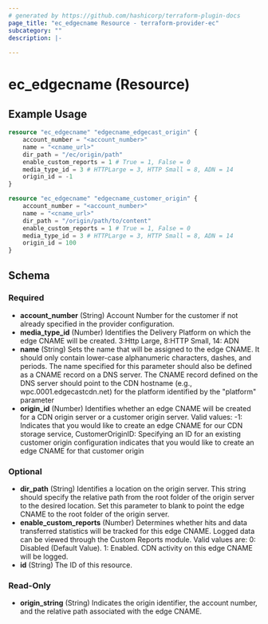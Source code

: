 ```yaml
---
# generated by https://github.com/hashicorp/terraform-plugin-docs
page_title: "ec_edgecname Resource - terraform-provider-ec"
subcategory: ""
description: |-
  
---
```


# ec_edgecname (Resource)



## Example Usage

```terraform
resource "ec_edgecname" "edgecname_edgecast_origin" {
    account_number = "<account_number>"
    name = "<cname_url>"
    dir_path = "/ec/origin/path"
    enable_custom_reports = 1 # True = 1, False = 0
    media_type_id = 3 # HTTPLarge = 3, HTTP Small = 8, ADN = 14
    origin_id = -1
}

resource "ec_edgecname" "edgecname_customer_origin" {
    account_number = "<account_number>"
    name = "<cname_url>"
    dir_path = "/origin/path/to/content"
    enable_custom_reports = 1 # True = 1, False = 0
    media_type_id = 3 # HTTPLarge = 3, HTTP Small = 8, ADN = 14
    origin_id = 100
}
```

<!-- schema generated by tfplugindocs -->
## Schema

### Required

- **account_number** (String) Account Number for the customer if not already
					specified in the provider configuration.
- **media_type_id** (Number) Identifies the Delivery Platform on which the
					edge CNAME will be created. 
					3:Http Large, 8:HTTP Small, 14: ADN
- **name** (String) Sets the name that will be assigned to the edge
					CNAME. It should only contain lower-case alphanumeric
					characters, dashes, and periods. The name specified for
					this parameter should also be defined as a CNAME record
					on a DNS server. The CNAME record defined on the DNS server 
					should point to the CDN hostname
					(e.g., wpc.0001.edgecastcdn.net) for the platform
					identified by the "platform" parameter
- **origin_id** (Number) Identifies whether an edge CNAME will be created
					for a CDN origin server or a customer origin server. 
					Valid values: 
					-1: Indicates that you would like to create an
					edge CNAME for our CDN storage service,
					CustomerOriginID: Specifying an ID for an existing
					customer origin configuration indicates that you would
					like to create an edge CNAME for that customer origin

### Optional

- **dir_path** (String) Identifies a location on the origin server. This
					string should specify the relative path from the root
					folder of the origin server to the desired location. Set
					this parameter to blank to point the edge CNAME to the
					root folder of the origin server.
- **enable_custom_reports** (Number) Determines whether hits and data transferred
					statistics will be tracked for this edge CNAME. Logged
					data can be viewed through the Custom Reports module.
					Valid values are:
					0: Disabled (Default Value).
					1: Enabled. CDN activity on this edge CNAME will be logged.
- **id** (String) The ID of this resource.

### Read-Only

- **origin_string** (String) Indicates the origin identifier, the account
					number, and the relative path associated with the edge CNAME.



